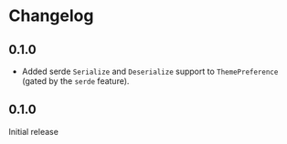 # Changelog
## 0.1.0
* Added serde `Serialize` and `Deserialize` support to `ThemePreference` (gated by the `serde` feature).

## 0.1.0
Initial release
